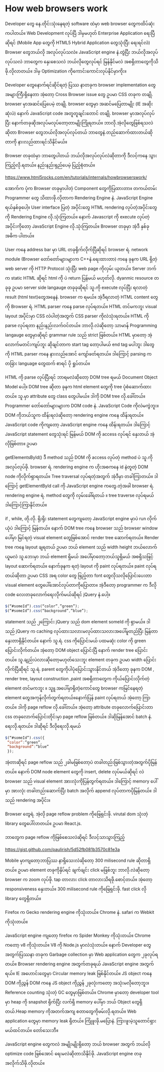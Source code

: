 # How web browsers work

Developer တွေ နေ.တိုင်းသုံးနေရတဲ့ software ထဲမှာ web browser တွေကထိပ်ဆုံးကပါတယ်။ Web Development လုပ်ပြီ ဒါမှမဟုတ် Enterprise Application ရေးပြီဆိုရင် (Mobile App တွေကို HTML5 Hybrid Application တွေသုံးပြီး ရေးရင်လဲ) Browser တွေဘယ်လို အလုပ်လုပ်သလဲ။ JavaScript engine နဲ.တွဲပြီး ဘယ်လိုအလုပ်လုပ်သလဲ ဘာတွေက နှေးစေသလဲ ဘယ်လိုတွေလုပ်ရင် မြန်နိုင်မလဲ အစရှိတာတွေကိုသိဖို.လိုလာတယ်။ ဒါမှ Optimization ကိုကောင်းကောင်းလုပ်နိုင်မှာကိုး။

Developer တွေနောက်ရင်ဆိုင်ရတဲ့ ပြဿ နာတခုက browser implementation တွေအများကြီးရှိနေတာ အဲ့တော့ Cross Browser issue တွေ ဥပမာ CSS တခုက တချို. browser မှာအဆင်ပြေပေမဲ့ တချို. browser တွေမှာ အဆင်မပြေတာမျိုး (IE အဆိုးဆုံးပဲ) နောက် JavaScript code အတူတူချင်းတောင် တချို. browser မှာအလုပ်လုပ်ပြီး နောက်တခုဆိုအလုပ်မလုပ်တော့တာမျိုးကြုံရတယ်။ ဘာလို.အဲ့လိုတွေဖြစ်ရသလဲ ဆိုတာ Browser တွေဘယ်လိုအလုပ်လုပ်တယ် ဘာတွေနဲ.တည်ဆောက်ထားတယ်ဆိုတာကို နားလည်ထားရင်သိနိုင်မယ်။

Browser တခုထဲမှာ ဘာတွေပါတယ် ဘယ်လိုအလုပ်လုပ်လဲဆိုတာကို ဒီလင့်ကနေ သွားကြည့်လို.ရတယ်။ နည်းနည်းရှည်ပေမဲ့ ပြည့်စုံတယ်။

<https://www.html5rocks.com/en/tutorials/internals/howbrowserswork/>

အောက်က ပုံက Browser တခုမှာပါတဲ့ Component တွေကိုပြထားတာ။ တကယ်တမ်း Programmer တွေ သိထားဖို.လိုတာက Rendering Engine နဲ. JavaScript Engine ရယ်နှစ်ခုပေါ့။ User interface ပြတဲ့ အပိုင်းတွေ HTML rendering လုပ်တဲ့အပိုင်းတွေကို Rendering Engine လို.သုံးကြတယ်။ နောက် Javascript ကို execute လုပ်တဲ့အပိုင်းကိုတော့ JavaScript Engine လို.သုံးကြတယ်။ Browser တခုမှာ အဲ့ဒီ နှစ်ခု အဓိက ပါတယ်။

User ကနေ address bar မှာ URL တခုရိုက်လိုက်ပြီဆိုရင် browser ရဲ. network module (Browser တော်တော်များများက C++နဲ.ရေးထားတာ) ကနေ ခုနက URL ရှိတဲ့ web server ကို HTTP Protocol သုံးပြီး web page ကိုလှမ်း ယူတယ်။ Server ဘက်က static HTML ဆိုရင် html ကို ပဲ return ပြန်မယ် မဟုတ်လို. dyanmic resource တခုခု ဥပမာ server side langauge တခုခုဆိုရင် သူ.ကို execute လုပ်ပြီး ရလာတဲ့ result (html text)တွေအနေနဲ. browser က ရမယ်။ အဲ့ဒီရလာတဲ့ HTML content တွေကို Browser ရဲ. HTML parser ကနေ parse လုပ်ရတယ်။ HTML တင်မကဘူး visual layout အပိုင်းမှာ CSS လဲပါတဲ့အတွက် CSS parser ကိုလဲသုံးရတယ်။ HTML ကို parse လုပ်ရတာ နည်းနည်းလက်ဝင်တယ်။ ဘာလို.လဲဆိုတော့ သာမာန် Programming langauge တွေမှာဆိုရင် grammar rule သည် strict ဖြစ်တယ်။ HTML မှာတော့ အဲ့လောက်မတင်းကျပ်ဘူး ဆိုချင်တာက start tag တော့ပါမယ် end tag မပါဘူး ဒါတွေကို HTML parser ကနေ နားလည်အောင် ကျော်ဖတ်ရတယ်။ ဒါကြောင့် parsing က တခြား language တွေထက် စာရင် ပို ရှုပ်တယ်။

HTML ကို parse လုပ်ပြီးရင် ဘာရမလဲဆိုတော့ DOM tree ရမယ် Document Object Model ပေါ့။ DOM tree ဆိုတာ ခုနက html element တွေကို tree ပုံစံဆောက်ထားတယ်။ သူ.မှာ attribute တွေ class တွေပါမယ်။ ဒါကို DOM tree လို.ခေါ်တယ်။ Programmer တော်တော်များများက DOM code နဲ. JavaScript Code ကိုလဲမကွဲဘူး။ DOM ကိုဘယ်သူက ထိန်းရလဲဆိုတော့ rendering engine ကနေ ထိန်းရတယ်။ JavaScript code ကိုကျတော့ JavaScript engine ကနေ ထိန်းရတယ်။ ဒါကြောင့် JavaScript statement တွေသုံးရင် မြန်မယ် DOM ကို access လုပ်ရင် နှေးတယ် အဲ့လိုဖြစ်တာ။ ဥပမာ

getElementsById() ဒီ method သည် DOM ကို access လုပ်တဲ့ method ပဲ သူ.ကို အလုပ်လုပ်ဖို. browser ရဲ. rendering engine က ဟိုးအစကနေ id နဲတူတဲ့ DOM node ကိုလိုက်ရှာရတယ်။ Tree traversal လုပ်ရတဲ့အတွက် အဲ့ဒီမှာ တခါကြာတယ်။ ဒါကြောင့် getElementById call ကို JavaScript engine ကတွေ.တဲ့အခါ browser ရဲ. rendering engine ရဲ. method တွေကို လှမ်းခေါ်ရတယ် ။ tree traverse လုပ်ရမယ် ဒါကြောင့်ကြာနိုင်တယ်။

if , while, တို.လို. ရိုးရိုး statement တွေကျတော့ JavaScript engine မှာပဲ run လိုက်ယုံပဲ ဒါကြောင့် မြန်တယ်။ နောက် DOM tree ကနေ browser သည် browser window ပေါ်မှာ မြင်ရတဲ့ visual element တွေဖြစ်အောင် render tree ဆောက်ရတယ်။ Render tree ကနေ layout ချရတယ် ဥပမာ ဘယ် element သည် width height ဘယ်လောက်ယူမလဲ သူ.ဘေးမှာ ဘယ် element ရှိမယ် အပေါ်မှာတော့ဘယ်သူရှိမယ် အစရှိသဖြင့် layout ဆောက်ရတယ်။ နောက်ခုနက ရတဲ့ layout ကို paint လုပ်ရတယ်။ paint လုပ်ရတယ်ဆိုတာ ဥပမာ CSS အရ color တွေ ဖြည့်တာ font တွေလိုသလိုပြောင်းပေးတာ visual element တွေပေါ်အောင်လုပ်တာကိုပြောတာ။ အဲ့ဒီတော့ programmer က ဒီလို code လေးတခုလောက်ရေးလိုက်မယ်ဆိုရင် jQuery နဲ.ပေါ့။

```js
$(“#someId”).css(“color”,”green”);
$(“#someId”).css(“background”,”blue”);
```

statement သည် ၂ကြောင်း jQuery သည် dom element someId ကို ရှာမယ်။ ဒါသည် jQuery က caching လုပ်ထားသလားမလုပ်ထားသလားအပေါ်မူတည်ပြီး မြန်တာ နှေးတာရှိနိုင်တယ်။ နောက် သူ.ရဲ. css ကိုပြောင်းမယ် ပထမဆုံး color ကို green ပြောင်းလိုက်တယ်။ အဲ့တော့ DOM object ပြောင်းပြီ နောက် render tree ပြောင်းတယ်။ သူ.ချည်းပဲလားဆိုတော့မဟုတ်သေးဘူး element တခုက ဥပမာ width ပြောင်းလိုက်ပြီဆိုရင် သူ.ရဲ. parent တွေကိုပါပုံပြောင်းသွားနိုင်တယ် အဲ့ဒိတော့ ခုနက DOM , render tree, layout construction ,paint အစရှိတာတွေက ကိုယ်ပြောင်းလိုက်တဲ့ element တင်မကဘူး ။ သူူ.အပေါ်မှာရှိတဲ့ကောင်တွေ browser ကမြင်နေရတဲ့ element တွေအကုန်လိုက်တွက်ရတယ်။နောက်ပြန် paint လုပ်ရတယ် အဲ့တော့ ကြာတယ်။ ဒါကို page reflow လို.ခေါ်တယ်။ အဲ့တော့ attribute တခုလောက်ပြောင်းတာ css တခုလောက်ပြောင်းတိုင်းမှာ page reflow ဖြစ်တယ်။ ဒါဆိုမြန်အောင် batch နဲ. ရေးလို.ရတယ်။ ဒါဆိုရင် ဒီလိုရေးလို.ရမယ်

```js
$(“#someId”).css({
 “color”:”green”,
 “background”:”blue”
 });
```

အဲ့တာဆိုရင် page reflow သည် ၂ခါမဖြစ်တော့ပဲ တခါတည်းဖြစ်သွားတဲ့အတွက်ပိုမြန်တယ်။ နောက် DOM node element တွေကို insert, delete လုပ်မယ်ဆိုရင် လဲ browser သည် visual element အားလုံးကိုပြန်တွက်ရတယ်။ ဒါကြောင့် memory ပေါ်မှာ အားလုံး တခါတည်းဆောက်ပြီး batch အလိုက် append လုပ်တာကပိုမြန်တယ်။ ဒါသည် rendering အပိုင်း။

Browser တွေရဲ. အဲ့လို page reflow problem ကိုဖြေရှင်းဖို. virutal dom သုံးတဲ့ library တွေပေါ်လာတယ်။ ဥပမာ React.js.

ဘာတွေက page reflow ကိုဖြစ်စေသလဲဆိုရင် ဒီလင့်သာသွားကြည့်

<https://gist.github.com/paulirish/5d52fb081b3570c81e3a>

Mobile မှာကျတော့ဘာပြဿ နာရှိသေးလဲဆိုတော့ 300 milisecond rule ဆိုတာရှိတယ်။ ဥပမာ element တခုကိုနှိပ်ရင် ချက်ချင်း click မဖြစ်ဘူး ဘာလို.လဲဆိုတော့ browser က zoom လုပ်ဖို. tap တာလား click တာလားသိရဖို.စောင့်တယ်။ အဲ့တော့ responsiveness နှေးတယ်။ 300 milisecond rule ကိုဖြေရှင်းဖို. fast click လို library တွေရှိတယ်။

Firefox က Gecko rendering engine ကိုသုံးတယ်။ Chrome နဲ. safari က Webkit ကိုသုံးတယ်။

JavaScript engine ကျတော့ firefox က Spider Monkey ကိုသုံးတယ်။ Chrome ကတော့ v8 ကိုသုံးတယ်။ V8 ကို Node.js မှာလဲသုံးတယ်။ နောက် Developer တွေအတွက်ပြဿနာ တခုက Garbage collection မှာ Web application တွေက ၂ခုလုပ်ရတယ်။ Browser rendering engine အတွက်တခုရယ် JavaScript engine အတွက်ရယ်။ IE အဟောင်းတွေမှာ Circular memory leak ဖြစ်နိုင်တယ်။ JS object ကနေ DOM ကိုညွှန် DOM ကနေ JS object ကိုညွှန် ၂ခုလုံးကတော့ အသုံးမလိုတော့ဘူး။ Reference counting သုံးတဲ့ GC တွေမှာဖြစ်တယ်။ Chrome မှာတော့ developer tool မှာ heap ကို snapshot ရိုက်ပြီး လက်ရှိ memory ပေါ်မှာ ဘယ် Object တွေရှိတယ်.Heap memory ကိုအတက်အကျ စတာတွေကိုဖမ်းလို.ရတယ်။ Web application တွေမှာ memory leak ရှိတယ်။ ကြုံဖူးဖို.မပြောနဲ. ကြားဖူးမဲ့သူတောင်ရှားမယ်ထင်တယ်။ တော်သေးဘီ။

JavaScript engine တွေကလဲ အမျိုးမျိုးရှိတော့ ဘယ် browser အတွက် ဘယ်လို optimize code ဖြစ်အောင် ရေးမလဲဆိုတာသိနိုင်ဖို. JavaScript engine တခုအလိုက်သိဖို.လိုတယ်။
